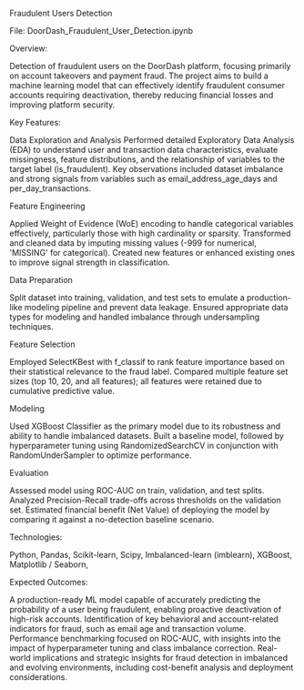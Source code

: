 Fraudulent Users Detection

File: DoorDash_Fraudulent_User_Detection.ipynb

Overview:

Detection of fraudulent users on the DoorDash platform, focusing primarily on account takeovers and payment fraud. The project aims to build a machine learning model that can effectively identify fraudulent consumer accounts requiring deactivation, thereby reducing financial losses and improving platform security.

Key Features:

Data Exploration and Analysis
Performed detailed Exploratory Data Analysis (EDA) to understand user and transaction data characteristics, evaluate missingness, feature distributions, and the relationship of variables to the target label (is_fraudulent). Key observations included dataset imbalance and strong signals from variables such as email_address_age_days and per_day_transactions.

Feature Engineering

Applied Weight of Evidence (WoE) encoding to handle categorical variables effectively, particularly those with high cardinality or sparsity. Transformed and cleaned data by imputing missing values (-999 for numerical, 'MISSING' for categorical). Created new features or enhanced existing ones to improve signal strength in classification.

Data Preparation

Split dataset into training, validation, and test sets to emulate a production-like modeling pipeline and prevent data leakage. Ensured appropriate data types for modeling and handled imbalance through undersampling techniques.

Feature Selection

Employed SelectKBest with f_classif to rank feature importance based on their statistical relevance to the fraud label. Compared multiple feature set sizes (top 10, 20, and all features); all features were retained due to cumulative predictive value.

Modeling

Used XGBoost Classifier as the primary model due to its robustness and ability to handle imbalanced datasets. Built a baseline model, followed by hyperparameter tuning using RandomizedSearchCV in conjunction with RandomUnderSampler to optimize performance.

Evaluation

Assessed model using ROC-AUC on train, validation, and test splits. Analyzed Precision-Recall trade-offs across thresholds on the validation set. Estimated financial benefit (Net Value) of deploying the model by comparing it against a no-detection baseline scenario.

Technologies:

Python,
Pandas,
Scikit-learn,
Scipy,
Imbalanced-learn (imblearn),
XGBoost,
Matplotlib / Seaborn,

Expected Outcomes:

A production-ready ML model capable of accurately predicting the probability of a user being fraudulent, enabling proactive deactivation of high-risk accounts. Identification of key behavioral and account-related indicators for fraud, such as email age and transaction volume. Performance benchmarking focused on ROC-AUC, with insights into the impact of hyperparameter tuning and class imbalance correction. Real-world implications and strategic insights for fraud detection in imbalanced and evolving environments, including cost-benefit analysis and deployment considerations.

